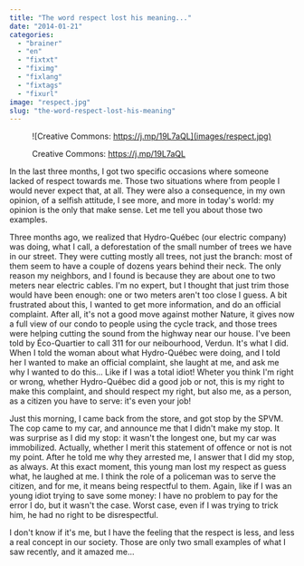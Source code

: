 ```yaml
---
title: "The word respect lost his meaning..."
date: "2014-01-21"
categories: 
  - "brainer"
  - "en"
  - "fixtxt"
  - "fiximg"
  - "fixlang"
  - "fixtags"
  - "fixurl"
image: "respect.jpg"
slug: "the-word-respect-lost-his-meaning"
---
```


<figure>

![Creative Commons: https://j.mp/19L7aQL](images/respect.jpg)

<figcaption>

Creative Commons: https://j.mp/19L7aQL

</figcaption>

</figure>

In the last three months, I got two specific occasions where someone lacked of respect towards me. Those two situations where from people I would never expect that, at all. They were also a consequence, in my own opinion, of a selfish attitude, I see more, and more in today's world: my opinion is the only that make sense. Let me tell you about those two examples.

Three months ago, we realized that Hydro-Québec (our electric company) was doing, what I call, a deforestation of the small number of trees we have in our street. They were cutting mostly all trees, not just the branch: most of them seem to have a couple of dozens years behind their neck. The only reason my neighbors, and I found is because they are about one to two meters near electric cables. I'm no expert, but I thought that just trim those would have been enough: one or two meters aren't too close I guess. A bit frustrated about this, I wanted to get more information, and do an official complaint. After all, it's not a good move against mother Nature, it gives now a full view of our condo to people using the cycle track, and those trees were helping cutting the sound from the highway near our house. I've been told by Éco-Quartier to call 311 for our neibourhood, Verdun. It's what I did. When I told the woman about what Hydro-Québec were doing, and I told her I wanted to make an official complaint, she laught at me, and ask me why I wanted to do this... Like if I was a total idiot! Wheter you think I'm right or wrong, whether Hydro-Québec did a good job or not, this is my right to make this complaint, and should respect my right, but also me, as a person, as a citizen you have to serve: it's even your job!

Just this morning, I came back from the store, and got stop by the SPVM. The cop came to my car, and announce me that I didn't make my stop. It was surprise as I did my stop: it wasn't the longest one, but my car was immobilized. Actually, whether I merit this statement of offence or not is not my point. After he told me why they arrested me, I answer that I did my stop, as always. At this exact moment, this young man lost my respect as guess what, he laughed at me. I think the role of a policeman was to serve the citizen, and for me, it means being respectful to them. Again, like if I was an young idiot trying to save some money: I have no problem to pay for the error I do, but it wasn't the case. Worst case, even if I was trying to trick him, he had no right to be disrespectful.

I don't know if it's me, but I have the feeling that the respect is less, and less a real concept in our society. Those are only two small examples of what I saw recently, and it amazed me...
